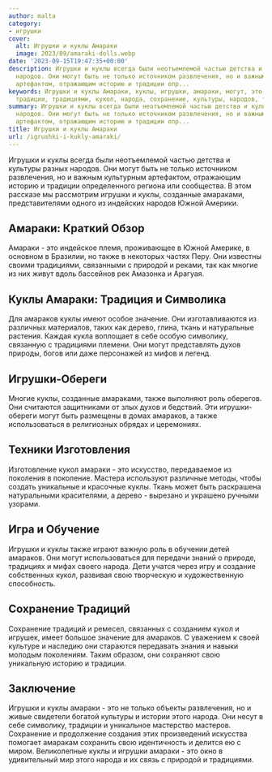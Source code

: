 ```yaml
---
author: malta
category:
- игрушки
cover:
  alt: Игрушки и куклы Амараки
  image: 2023/09/amaraki-dolls.webp
date: '2023-09-15T19:47:35+00:00'
description: Игрушки и куклы всегда были неотъемлемой частью детства и культуры разных
  народов. Они могут быть не только источником развлечения, но и важным культурным
  артефактом, отражающим историю и традиции опр...
keywords: Игрушки и куклы Амараки, куклы, игрушки, амараки, могут, это, также, амараков,
  традиции, традициями, кукол, народа, сохранение, культуры, народов, только
summary: Игрушки и куклы всегда были неотъемлемой частью детства и культуры разных
  народов. Они могут быть не только источником развлечения, но и важным культурным
  артефактом, отражающим историю и традиции опр...
title: Игрушки и куклы Амараки
url: /igrushki-i-kukly-amaraki/
---
```


Игрушки и куклы всегда были неотъемлемой частью детства и культуры разных народов. Они могут быть не только источником развлечения, но и важным культурным артефактом, отражающим историю и традиции определенного региона или сообщества. В этом рассказе мы рассмотрим игрушки и куклы, созданные амараками, представителями одного из индейских народов Южной Америки.

## **Амараки: Краткий Обзор**

Амараки \- это индейское племя, проживающее в Южной Америке, в основном в Бразилии, но также в некоторых частях Перу. Они известны своими традициями, связанными с природой и реками, так как многие из них живут вдоль бассейнов рек Амазонка и Арагуая.

## **Куклы Амараки: Традиция и Символика**

Для амараков куклы имеют особое значение. Они изготавливаются из различных материалов, таких как дерево, глина, ткань и натуральные растения. Каждая кукла воплощает в себе особую символику, связанную с традициями племени. Они могут представлять духов природы, богов или даже персонажей из мифов и легенд.

## **Игрушки-Обереги**

Многие куклы, созданные амараками, также выполняют роль оберегов. Они считаются защитниками от злых духов и бедствий. Эти игрушки-обереги могут быть размещены в домах амараков, а также использоваться в религиозных обрядах и церемониях.

## **Техники Изготовления**

Изготовление кукол амараки \- это искусство, передаваемое из поколения в поколение. Мастера используют различные методы, чтобы создать уникальные и красочные куклы. Ткань может быть раскрашена натуральными красителями, а дерево \- вырезано и украшено ручными узорами.

## **Игра и Обучение**

Игрушки и куклы также играют важную роль в обучении детей амараков. Они могут использоваться для передачи знаний о природе, традициях и мифах своего народа. Дети учатся через игру и создание собственных кукол, развивая свою творческую и художественную способность.

## **Сохранение Традиций**

Сохранение традиций и ремесел, связанных с созданием кукол и игрушек, имеет большое значение для амараков. С уважением к своей культуре и наследию они стараются передавать знания и навыки молодым поколениям. Таким образом, они сохраняют свою уникальную историю и традиции.

## **Заключение**

Игрушки и куклы амараки \- это не только объекты развлечения, но и живые свидетели богатой культуры и истории этого народа. Они несут в себе символику, традиции и уникальное мастерство мастеров. Сохранение и продолжение создания этих произведений искусства помогает амаракам сохранить свою идентичность и делится ею с миром. Великолепные куклы и игрушки амараки \- это окно в удивительный мир этого народа и их связь с природой и традициями.